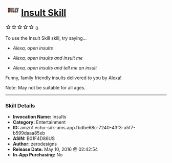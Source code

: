 # &nbsp;<img src="skill_icon" alt="Insult Skill icon" width="36"> [Insult Skill](http://alexa.amazon.com/#skills/amzn1.echo-sdk-ams.app.fbdbe68c-7240-43f3-a5f7-b599daaa85eb)
![0 stars](../../images/ic_star_border_black_18dp_1x.png)![0 stars](../../images/ic_star_border_black_18dp_1x.png)![0 stars](../../images/ic_star_border_black_18dp_1x.png)![0 stars](../../images/ic_star_border_black_18dp_1x.png)![0 stars](../../images/ic_star_border_black_18dp_1x.png) 0

To use the Insult Skill skill, try saying...

* *Alexa, open insults*

* *Alexa, open insults and insult me*

* *Alexa, open insults and tell me an insult*

Funny, family friendly insults delivered to you by Alexa! 

Note: May not be suitable for all ages.

***

### Skill Details

* **Invocation Name:** insults
* **Category:** Entertainment
* **ID:** amzn1.echo-sdk-ams.app.fbdbe68c-7240-43f3-a5f7-b599daaa85eb
* **ASIN:** B01F4D86US
* **Author:** zerodesigns
* **Release Date:** May 10, 2016 @ 02:42:54
* **In-App Purchasing:** No
